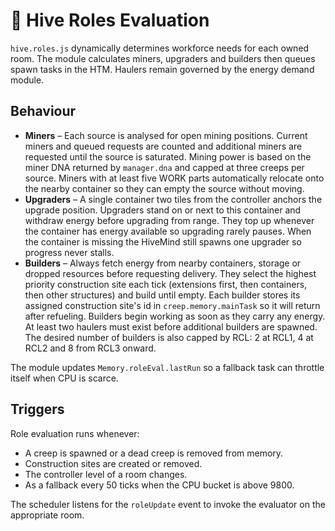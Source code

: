 # 🐜 Hive Roles Evaluation

`hive.roles.js` dynamically determines workforce needs for each owned room. The module
calculates miners, upgraders and builders then queues spawn tasks in the HTM.
Haulers remain governed by the energy demand module.

## Behaviour

 - **Miners** – Each source is analysed for open mining positions. Current miners
   and queued requests are counted and additional miners are requested until the
   source is saturated. Mining power is based on the miner DNA returned by
   `manager.dna` and capped at three creeps per source. Miners with at least five
   WORK parts automatically relocate onto the nearby container so they can empty
   the source without moving.
 - **Upgraders** – A single container two tiles from the controller anchors the
  upgrade position. Upgraders stand on or next to this container and withdraw
  energy before upgrading from range. They top up whenever the container has
  energy available so upgrading rarely pauses. When the container is missing the
  HiveMind still spawns one upgrader so progress never stalls.
 - **Builders** – Always fetch energy from nearby containers, storage or dropped
   resources before requesting delivery. They select the highest priority
   construction site each tick (extensions first, then containers, then other
  structures) and build until empty. Each builder stores its assigned
  construction site's id in `creep.memory.mainTask` so it will return after
  refueling. Builders begin working as soon as they carry any energy. At least
  two haulers must exist before additional builders are spawned. The desired
  number of builders is also capped by RCL: 2 at RCL1, 4 at RCL2 and 8 from
  RCL3 onward.

The module updates `Memory.roleEval.lastRun` so a fallback task can throttle
itself when CPU is scarce.

## Triggers

Role evaluation runs whenever:

- A creep is spawned or a dead creep is removed from memory.
- Construction sites are created or removed.
- The controller level of a room changes.
- As a fallback every 50 ticks when the CPU bucket is above 9800.

The scheduler listens for the `roleUpdate` event to invoke the evaluator on the
appropriate room.
